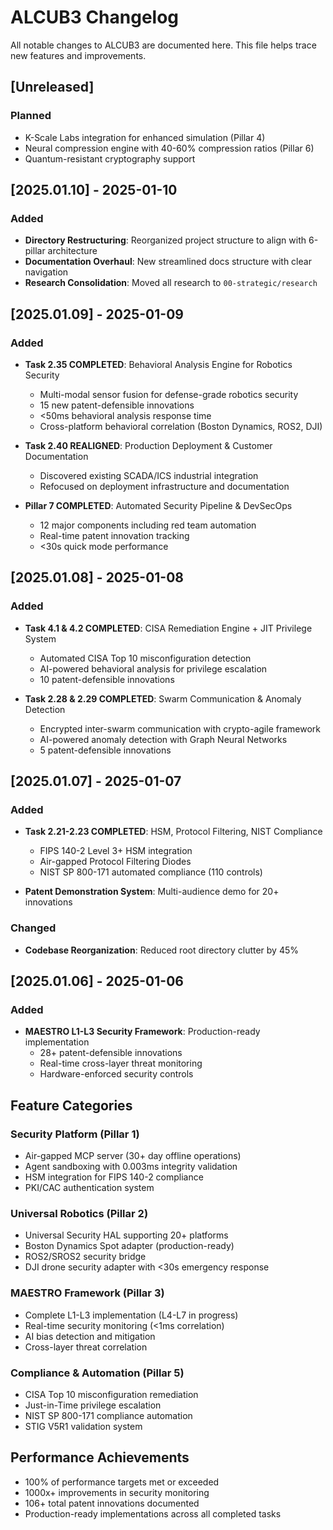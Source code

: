 # ALCUB3 Changelog

All notable changes to ALCUB3 are documented here. This file helps trace new features and improvements.

## [Unreleased]

### Planned
- K-Scale Labs integration for enhanced simulation (Pillar 4)
- Neural compression engine with 40-60% compression ratios (Pillar 6)
- Quantum-resistant cryptography support

## [2025.01.10] - 2025-01-10

### Added
- **Directory Restructuring**: Reorganized project structure to align with 6-pillar architecture
- **Documentation Overhaul**: New streamlined docs structure with clear navigation
- **Research Consolidation**: Moved all research to `00-strategic/research`

## [2025.01.09] - 2025-01-09

### Added
- **Task 2.35 COMPLETED**: Behavioral Analysis Engine for Robotics Security
  - Multi-modal sensor fusion for defense-grade robotics security
  - 15 new patent-defensible innovations
  - <50ms behavioral analysis response time
  - Cross-platform behavioral correlation (Boston Dynamics, ROS2, DJI)
  
- **Task 2.40 REALIGNED**: Production Deployment & Customer Documentation
  - Discovered existing SCADA/ICS industrial integration
  - Refocused on deployment infrastructure and documentation
  
- **Pillar 7 COMPLETED**: Automated Security Pipeline & DevSecOps
  - 12 major components including red team automation
  - Real-time patent innovation tracking
  - <30s quick mode performance

## [2025.01.08] - 2025-01-08

### Added
- **Task 4.1 & 4.2 COMPLETED**: CISA Remediation Engine + JIT Privilege System
  - Automated CISA Top 10 misconfiguration detection
  - AI-powered behavioral analysis for privilege escalation
  - 10 patent-defensible innovations

- **Task 2.28 & 2.29 COMPLETED**: Swarm Communication & Anomaly Detection
  - Encrypted inter-swarm communication with crypto-agile framework
  - AI-powered anomaly detection with Graph Neural Networks
  - 5 patent-defensible innovations

## [2025.01.07] - 2025-01-07

### Added
- **Task 2.21-2.23 COMPLETED**: HSM, Protocol Filtering, NIST Compliance
  - FIPS 140-2 Level 3+ HSM integration
  - Air-gapped Protocol Filtering Diodes
  - NIST SP 800-171 automated compliance (110 controls)
  
- **Patent Demonstration System**: Multi-audience demo for 20+ innovations

### Changed
- **Codebase Reorganization**: Reduced root directory clutter by 45%

## [2025.01.06] - 2025-01-06

### Added
- **MAESTRO L1-L3 Security Framework**: Production-ready implementation
  - 28+ patent-defensible innovations
  - Real-time cross-layer threat monitoring
  - Hardware-enforced security controls

## Feature Categories

### Security Platform (Pillar 1)
- Air-gapped MCP server (30+ day offline operations)
- Agent sandboxing with 0.003ms integrity validation
- HSM integration for FIPS 140-2 compliance
- PKI/CAC authentication system

### Universal Robotics (Pillar 2)
- Universal Security HAL supporting 20+ platforms
- Boston Dynamics Spot adapter (production-ready)
- ROS2/SROS2 security bridge
- DJI drone security adapter with <30s emergency response

### MAESTRO Framework (Pillar 3)
- Complete L1-L3 implementation (L4-L7 in progress)
- Real-time security monitoring (<1ms correlation)
- AI bias detection and mitigation
- Cross-layer threat correlation

### Compliance & Automation (Pillar 5)
- CISA Top 10 misconfiguration remediation
- Just-in-Time privilege escalation
- NIST SP 800-171 compliance automation
- STIG V5R1 validation system

## Performance Achievements
- 100% of performance targets met or exceeded
- 1000x+ improvements in security monitoring
- 106+ total patent innovations documented
- Production-ready implementations across all completed tasks
